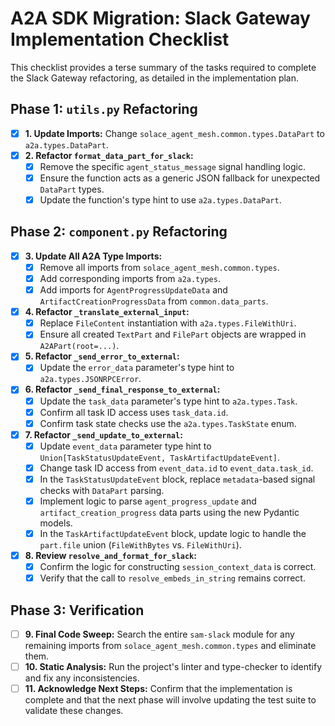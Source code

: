 # A2A SDK Migration: Slack Gateway Implementation Checklist

This checklist provides a terse summary of the tasks required to complete the Slack Gateway refactoring, as detailed in the implementation plan.

## Phase 1: `utils.py` Refactoring

- [x] **1. Update Imports:** Change `solace_agent_mesh.common.types.DataPart` to `a2a.types.DataPart`.
- [x] **2. Refactor `format_data_part_for_slack`:**
    - [x] Remove the specific `agent_status_message` signal handling logic.
    - [x] Ensure the function acts as a generic JSON fallback for unexpected `DataPart` types.
    - [x] Update the function's type hint to use `a2a.types.DataPart`.

## Phase 2: `component.py` Refactoring

- [x] **3. Update All A2A Type Imports:**
    - [x] Remove all imports from `solace_agent_mesh.common.types`.
    - [x] Add corresponding imports from `a2a.types`.
    - [x] Add imports for `AgentProgressUpdateData` and `ArtifactCreationProgressData` from `common.data_parts`.

- [x] **4. Refactor `_translate_external_input`:**
    - [x] Replace `FileContent` instantiation with `a2a.types.FileWithUri`.
    - [x] Ensure all created `TextPart` and `FilePart` objects are wrapped in `A2APart(root=...)`.

- [x] **5. Refactor `_send_error_to_external`:**
    - [x] Update the `error_data` parameter's type hint to `a2a.types.JSONRPCError`.

- [x] **6. Refactor `_send_final_response_to_external`:**
    - [x] Update the `task_data` parameter's type hint to `a2a.types.Task`.
    - [x] Confirm all task ID access uses `task_data.id`.
    - [x] Confirm task state checks use the `a2a.types.TaskState` enum.

- [x] **7. Refactor `_send_update_to_external`:**
    - [x] Update `event_data` parameter type hint to `Union[TaskStatusUpdateEvent, TaskArtifactUpdateEvent]`.
    - [x] Change task ID access from `event_data.id` to `event_data.task_id`.
    - [x] In the `TaskStatusUpdateEvent` block, replace `metadata`-based signal checks with `DataPart` parsing.
    - [x] Implement logic to parse `agent_progress_update` and `artifact_creation_progress` data parts using the new Pydantic models.
    - [x] In the `TaskArtifactUpdateEvent` block, update logic to handle the `part.file` union (`FileWithBytes` vs. `FileWithUri`).

- [x] **8. Review `resolve_and_format_for_slack`:**
    - [x] Confirm the logic for constructing `session_context_data` is correct.
    - [x] Verify that the call to `resolve_embeds_in_string` remains correct.

## Phase 3: Verification

- [ ] **9. Final Code Sweep:** Search the entire `sam-slack` module for any remaining imports from `solace_agent_mesh.common.types` and eliminate them.
- [ ] **10. Static Analysis:** Run the project's linter and type-checker to identify and fix any inconsistencies.
- [ ] **11. Acknowledge Next Steps:** Confirm that the implementation is complete and that the next phase will involve updating the test suite to validate these changes.
